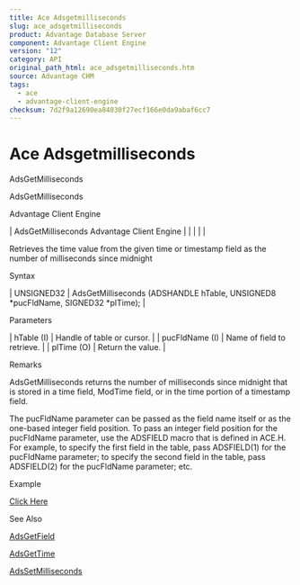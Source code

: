 ```yaml
---
title: Ace Adsgetmilliseconds
slug: ace_adsgetmilliseconds
product: Advantage Database Server
component: Advantage Client Engine
version: "12"
category: API
original_path_html: ace_adsgetmilliseconds.htm
source: Advantage CHM
tags:
  - ace
  - advantage-client-engine
checksum: 7d2f9a12690ea84030f27ecf166e0da9abaf6cc7
---
```


# Ace Adsgetmilliseconds

AdsGetMilliseconds

AdsGetMilliseconds

Advantage Client Engine

| AdsGetMilliseconds  Advantage Client Engine |  |  |  |  |

Retrieves the time value from the given time or timestamp field as the number of milliseconds since midnight

Syntax

| UNSIGNED32 | AdsGetMilliseconds (ADSHANDLE hTable,  UNSIGNED8 \*pucFldName,  SIGNED32 \*plTime); |

Parameters

| hTable (I) | Handle of table or cursor. |
| pucFldName (I) | Name of field to retrieve. |
| plTime (O) | Return the value. |

Remarks

AdsGetMilliseconds returns the number of milliseconds since midnight that is stored in a time field, ModTime field, or in the time portion of a timestamp field.

The pucFldName parameter can be passed as the field name itself or as the one-based integer field position. To pass an integer field position for the pucFldName parameter, use the ADSFIELD macro that is defined in ACE.H. For example, to specify the first field in the table, pass ADSFIELD(1) for the pucFldName parameter; to specify the second field in the table, pass ADSFIELD(2) for the pucFldName parameter; etc.

Example

[Click Here](ace_more_examples.md#adsgetmillisecondsexample)

See Also

[AdsGetField](ace_adsgetfield.md)

[AdsGetTime](ace_adsgettime.md)

[AdsSetMilliseconds](ace_adssetmilliseconds.md)
